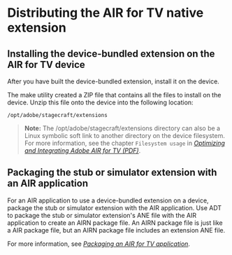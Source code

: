 # Distributing the AIR for TV native extension

## Installing the device-bundled extension on the AIR for TV device

After you have built the device-bundled extension, install it on the device.

The make utility created a ZIP file that contains all the files to install on
the device. Unzip this file onto the device into the following location:

    /opt/adobe/stagecraft/extensions

> **Note:** The /opt/adobe/stagecraft/extensions directory can also be a Linux
> symbolic soft link to another directory on the device filesystem. For more
> information, see the chapter `Filesystem usage` in
> _[Optimizing and Integrating Adobe AIR for TV (PDF)](https://web.archive.org/web/20220705165037/http://download.macromedia.com/pub/developer/devices/OptimizingAndIntegratingAdobeAIRForTV.pdf)_.

## Packaging the stub or simulator extension with an AIR application

For an AIR application to use a device-bundled extension on a device, package
the stub or simulator extension with the AIR application. Use ADT to package the
stub or simulator extension's ANE file with the AIR application to create an
AIRN package file. An AIRN package file is just like a AIR package file, but an
AIRN package file includes an extension ANE file.

For more information, see
_[Packaging an AIR for TV application](https://web.archive.org/web/20150914181852/http://help.adobe.com/en_US/air/build/WS62b4b4caef5f7931-1f86f0fb1328dba45c2-7fd4.html)_.
